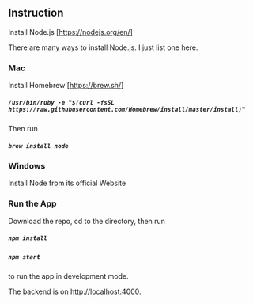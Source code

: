 ## Instruction

Install Node.js [https://nodejs.org/en/]

There are many ways to install Node.js. I just list one here.

### Mac

Install Homebrew [https://brew.sh/]

##### `/usr/bin/ruby -e "$(curl -fsSL https://raw.githubusercontent.com/Homebrew/install/master/install)"`

Then run 

##### `brew install node`

### Windows

Install Node from its official Website

### Run the App

Download the repo, cd to the directory, then run

##### `npm install`

##### `npm start`

to run the app in development mode. 

The backend is on [http://localhost:4000](http://localhost:4000).
